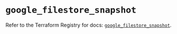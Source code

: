 # `google_filestore_snapshot`

Refer to the Terraform Registry for docs: [`google_filestore_snapshot`](https://registry.terraform.io/providers/hashicorp/google/6.28.0/docs/resources/filestore_snapshot).
